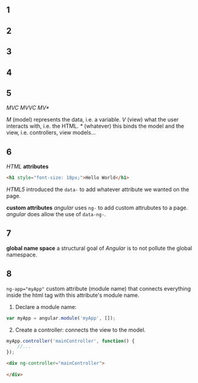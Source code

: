## 1

## 2

## 3

## 4

## 5

_MVC_
_MVVC_
_MV*_

_M_ (model) represents the data, i.e. a variable.
_V_ (view) what the user interacts with, i.e. the HTML.
_*_ (whatever) this binds the model and the view, i.e. controllers, view models...

## 6

_HTML_
**attributes**


```html
<h1 style="font-size: 18px;">Hello World</h1>
```

_HTML5_ introduced the `data-` to add whatever attribute we wanted on the page.

**custom attributes**
_angular_ uses `ng-` to add custom attrubutes to a page. _angular_ does allow the use of `data-ng-`.

## 7

**global name space** a structural goal of _Angular_ is to not pollute the global namespace.

## 8 

`ng-app="myApp"` custom attribute (module name) that connects everything inside the html tag with this attribute's module name.

1. Declare a module name:

```javascript
var myApp = angular.module('myApp', []);
```

2. Create a controller: connects the view to the model.

```javascript
myApp.controller('mainController', function() {
    //...
});
```

```html
<div ng-controller="mainController">
        
</div>
```
